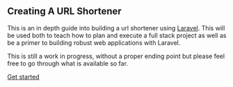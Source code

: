 ## Creating A URL Shortener

This is an in depth guide into building a url shortener using [Laravel](https://www.laravel.com). This will be used both to teach how to plan and execute a full stack project as well as be a primer to building robust web applications with Laravel.

This is still a work in progress, without a proper ending point but please feel free to go through what is available so far.

[Get started](/setting_up.html)